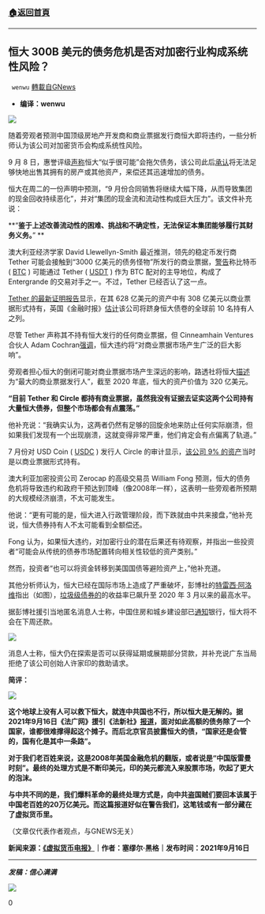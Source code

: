 ###  [:house:返回首頁](https://github.com/ourhimalayas/txt)
---


## 恒大 300B 美元的债务危机是否对加密行业构成系统性风险？
` wenwu` [轉載自GNews](https://gnews.org/zh-hans/1540476/)

- **编译：wenwu**


![](https://assets.gnews.org/wp-content/uploads/2021/09/tempsnip82.png)

随着旁观者预测中国顶级房地产开发商和商业票据发行商恒大即将违约，一些分析师认为该公司对加密货币会构成系统性风险。

9 月 8 日，惠誉评级[声称](https://www.fitchratings.com/research/corporate-finance/credit-event-at-chinas-evergrande-could-have-broader-effects-14-09-2021)恒大“似乎很可能”会拖欠债务，该公司此后[承认](https://www.aljazeera.com/economy/2021/9/15/what-could-an-evergrande-debt-default-mean-for-china-and-beyond)将无法足够快地出售其拥有的房产或其他资产，来偿还其迅速增加的债务。

恒大在周二的一份声明中预测，“9 月份合同销售将继续大幅下降，从而导致集团的现金回收持续恶化”，并对“集团的现金流和流动性构成巨大压力”。该文件补充说：

**“**鉴于上述改善流动性的困难、挑战和不确定性，无法保证本集团能够履行其财务义务。**” **

澳大利亚经济学家 David Llewellyn-Smith 最近推测，领先的稳定币发行商 Tether 可能会接触到“3000 亿美元的债务怪物”所发行的商业票据，[警告](https://www.livewiremarkets.com/wires/the-shortest-commodity-supercycle-ever)称比特币 ( [BTC](https://cointelegraph.com/bitcoin-price) ) 可能通过 Tether ( [USDT](https://cointelegraph.com/tether-price-index) ) 作为 BTC 配对的主导地位，构成了 Entergrande 的交易对手之一。不过，Tether 已经否认了这一点。

[Tether 的最新证明报告](https://cointelegraph.com/news/tether-claims-to-have-increased-total-assets-by-21b-in-new-accounting-review)显示，在其 628 亿美元的资产中有 308 亿美元以商业票据形式持有，英国《金融时报》[估计](https://www.ft.com/content/342966af-98dc-4b48-b997-38c00804270a)该公司将跻身恒大债卷的全球前 10 名持有人之列。

尽管 Tether 声称其不持有恒大发行的任何商业票据，但 Cinneamhain Ventures 合伙人 Adam Cochran[强调](https://twitter.com/adamscochran/status/1437614371803471873)，恒大违约将“对商业票据市场产生广泛的巨大影响”。

旁观者担心恒大的倒闭可能对商业票据市场产生深远的影响，路透社将恒大[描述](https://www.reuters.com/business/china-order-developers-disclose-commercial-paper-debt-every-month-sources-2021-07-16/)为“最大的商业票据发行人”，截至 2020 年底，恒大的资产价值为 320 亿美元。

**“**目前** Tether **和** Circle **都持有商业票据，虽然我没有证据去证实这两个公司持有大量恒大债券，但整个市场都会有点震荡。**”**

他补充说：“我确实认为，这两者仍然有足够的回旋余地来防止任何实际崩溃，但如果我们发现有一个出现崩溃，这就变得非常严重，他们肯定会有点偏离了轨道。”

7 月份对 USD Coin ( [USDC](https://cointelegraph.com/usdc-price-index) ) 发行人 Circle 的审计显示，[该公司 9% 的资产](https://cointelegraph.com/news/auditors-reveal-usdc-backing-as-jim-cramer-sounds-alarm-over-tether-s-mad-money)当时是以商业票据形式持有。

澳大利亚加密投资公司 Zerocap 的高级交易员 William Fong 预测，恒大的债务危机将导致违约和政府干预达到顶峰（像2008年一样），这表明一些旁观者所预期的大规模经济崩溃，不太可能发生。

他说：“更有可能的是，恒大进入行政管理阶段，而下跌就由中共来接盘，”他补充说，恒大债券持有人不太可能看到全额偿还。

Fong 认为，如果恒大违约，对加密行业的潜在后果还有待观察，并指出一些投资者“可能会从传统的债券市场配置转向相关性较低的资产类别。”

然而，投资者“也可以将资金转移到美国国债等避险资产上，”他补充道。

其他分析师认为，恒大已经在国际市场上造成了严重破坏，彭博社的[特雷西·阿洛维](https://twitter.com/tracyalloway/status/1438363843948777474?s=20)指出（如图），[垃圾级债券的](https://cointelegraph.com/news/coinbase-increases-junk-bond-offering-to-2b-after-investors-swarm)的收益率已飙升至 2020 年 3 月以来的最高水平。

据彭博社援引当地匿名消息人士称，中国住房和城乡建设部已[通知](https://www.bloomberg.com/news/articles/2021-09-15/china-tells-banks-evergrande-won-t-pay-interest-due-next-week)银行，恒大将不会在下周还款。

![](https://assets.gnews.org/wp-content/uploads/2021/09/unnamed-2021-09-18T161757.933.png)

消息人士称，恒大仍在探索是否可以获得延期或展期部分贷款，并补充说广东当局拒绝了该公司创始人许家印的救助请求。

**简评：**

![](https://assets.gnews.org/wp-content/uploads/2021/09/unnamed-2021-09-18T161938.132.png)

**这个地球上没有人可以救下恒大，就连中共国也不行，所以恒大是无解的。据2021年9月16日《法广网》援引《法新社》[报道](https://www.rfi.fr/cn/%25E4%25B8%25AD%25E5%259B%25BD/20210916-%25E6%25B3%2595%25E6%2596%25B0%25E7%25A4%25BE-%25E6%2581%2586%25E5%25A4%25A7%25E5%2580%25BA%25E5%258A%25A1%25E8%25BF%2591%25E4%25B9%258E%25E8%2591%25A1%25E8%2590%2584%25E7%2589%2599%25E5%2585%25A8%25E5%259B%25BD%25E5%2585%25AC%25E5%2585%25B1%25E5%2580%25BA%25E5%258A%25A1%25E6%2580%25BB%25E9%25A2%259D)，面对如此高额的债务除了一个国家，谁都很难撑得起这个摊子。而后北京官员披露恒大的债，“国家还是会管的，国有化是其中一条路”。**

**对于我们老百姓来说，这是2008年美国金融危机的翻版，或者说是“中国版雷曼时刻”。最终的处理方式是不断印美元，印的美元都流入来股票市场，吹起了更大的泡沫。**

**与中共不同的是，我们爆料革命的最终处理方式是，向中共盗国贼们要回本该属于中国老百姓的20万亿美元。而这篇报道好似在警告我们，这笔钱或有一部分藏在了虚拟货币里。**

（文章仅代表作者观点，与GNEWS无关）

**新闻来源：[《虚拟货币电报》](https://cointelegraph.com/news/does-evergrande-s-300b-debt-crisis-pose-systemic-risk-to-crypto-industry)｜作者：塞缪尔·黑格｜发布时间：2021年9月16日**

* * *

***发稿：信心满满***

![](https://assets.gnews.org/wp-content/uploads/2021/09/GNEWS_CH.-1.jpeg)

0
